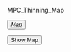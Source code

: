 MPC_Thinning_Map

<button id="Project Button"><a href= "mapSatellite.html">*Map*</a></button>

<!DOCTYPE html>
<html>
<head>
    <title>Show Map</title>
</head>
<body>

<!-- Button element -->
<button id="showMapBtn">Show Map</button>

<script>
    // JavaScript to handle click event on the button
    document.getElementById("showMapBtn").onclick = function () {
        // Redirects the user to 'map2.html' when the button is clicked
        window.location.href = 'map2.html';
    };
</script>

</body>
</html>
